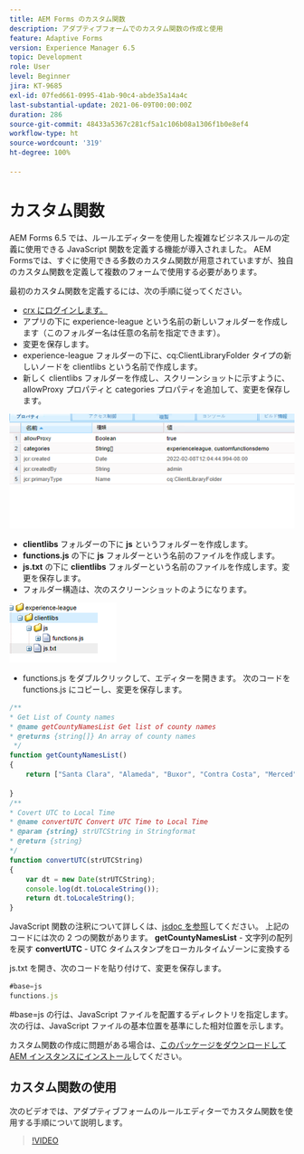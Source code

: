 ```yaml
---
title: AEM Forms のカスタム関数
description: アダプティブフォームでのカスタム関数の作成と使用
feature: Adaptive Forms
version: Experience Manager 6.5
topic: Development
role: User
level: Beginner
jira: KT-9685
exl-id: 07fed661-0995-41ab-90c4-abde35a14a4c
last-substantial-update: 2021-06-09T00:00:00Z
duration: 286
source-git-commit: 48433a5367c281cf5a1c106b08a1306f1b0e8ef4
workflow-type: ht
source-wordcount: '319'
ht-degree: 100%

---
```


# カスタム関数

AEM Forms 6.5 では、ルールエディターを使用した複雑なビジネスルールの定義に使用できる JavaScript 関数を定義する機能が導入されました。
AEM Formsでは、すぐに使用できる多数のカスタム関数が用意されていますが、独自のカスタム関数を定義して複数のフォームで使用する必要があります。

最初のカスタム関数を定義するには、次の手順に従ってください。
* [crx にログインします。](http://localhost:4502/crx/de/index.jsp#/apps/experience-league/clientlibs)
* アプリの下に experience-league という名前の新しいフォルダーを作成します（このフォルダー名は任意の名前を指定できます）。
* 変更を保存します。
* experience-league フォルダーの下に、cq:ClientLibraryFolder タイプの新しいノードを clientlibs という名前で作成します。
* 新しく clientlibs フォルダーを作成し、スクリーンショットに示すように、allowProxy プロパティと categories プロパティを追加して、変更を保存します。

![client-lib](assets/custom-functions.png)
* **clientlibs** フォルダーの下に **js** というフォルダーを作成します。
* **functions.js** の下に **js** フォルダーという名前のファイルを作成します。
* **js.txt** の下に **clientlibs** フォルダーという名前のファイルを作成します。変更を保存します。
* フォルダー構造は、次のスクリーンショットのようになります。

![ルールエディター](assets/folder-structure.png)

* functions.js をダブルクリックして、エディターを開きます。
次のコードを functions.js にコピーし、変更を保存します。

```javascript
/**
* Get List of County names
* @name getCountyNamesList Get list of county names
* @returns {string[]} An array of county names
 */
function getCountyNamesList()
{
    return ["Santa Clara", "Alameda", "Buxor", "Contra Costa", "Merced"];

}
/**
* Covert UTC to Local Time
* @name convertUTC Convert UTC Time to Local Time
* @param {string} strUTCString in Stringformat
* @return {string}
*/
function convertUTC(strUTCString)
{
    var dt = new Date(strUTCString);
    console.log(dt.toLocaleString());
    return dt.toLocaleString();
}
```

JavaScript 関数の注釈について詳しくは、[jsdoc を参照](https://jsdoc.app/index.html)してください。
上記のコードには次の 2 つの関数があります。
**getCountyNamesList** - 文字列の配列を戻す
**convertUTC** - UTC タイムスタンプをローカルタイムゾーンに変換する

js.txt を開き、次のコードを貼り付けて、変更を保存します。

```javascript
#base=js
functions.js
```

&#x200B;#base=js の行は、JavaScript ファイルを配置するディレクトリを指定します。
次の行は、JavaScript ファイルの基本位置を基準にした相対位置を示します。

カスタム関数の作成に問題がある場合は、[このパッケージをダウンロードして AEM インスタンスにインストール](assets/custom-functions.zip)してください。

## カスタム関数の使用

次のビデオでは、アダプティブフォームのルールエディターでカスタム関数を使用する手順について説明します。
>[!VIDEO](https://video.tv.adobe.com/v/3445842?quality=12&learn=on&captions=jpn)
